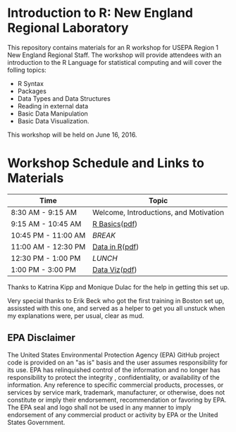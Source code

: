 # Introduction to R: New England Regional Laboratory

This repository contains materials for an R workshop for USEPA Region 1 New England Regional Staff.  The workshop will provide attendees with an introduction to the R Language for statistical computing and will cover the folling topics:

- R Syntax
- Packages
- Data Types and Data Structures
- Reading in external data
- Basic Data Manipulation
- Basic Data Visualization.

This workshop will be held on June 16, 2016.

# Workshop Schedule and Links to Materials

| Time                | Topic                                     | 
| ------------------- | ----------------------------------------- | 
| 8:30 AM - 9:15 AM   | Welcome, Introductions, and Motivation    |
| 9:15 AM - 10:45 AM  | [R Basics](lessons/01_basics.md)([pdf](https://github.com/USEPA/region1_r/raw/master/lessons/01_basics.pdf))          | 
| 10:45 PM - 11:00 AM | *BREAK*                                   |
| 11:00 AM - 12:30 PM | [Data in R](lessons/02_data.md)([pdf](https://github.com/USEPA/region1_r/raw/master/lessons/02_data.pdf))           |       
| 12:30 PM - 1:00 PM  | *LUNCH*                                   |
| 1:00 PM - 3:00 PM   | [Data Viz](lessons/03_viz.md)([pdf](https://github.com/USEPA/region1_r/raw/master/lessons/03_viz.pdf))             |

Thanks to Katrina Kipp and Monique Dulac for the help in getting this set up.

Very special thanks to Erik Beck who got the first training in Boston set up, assissted with this one, and served as a helper to get you all unstuck when my explanations were, per usual, clear as mud.

## EPA Disclaimer
The United States Environmental Protection Agency (EPA) GitHub project code is provided on an "as is" basis and the user assumes responsibility for its use. EPA has relinquished control of the information and no longer has responsibility to protect the integrity , confidentiality, or availability of the information. Any reference to specific commercial products, processes, or services by service mark, trademark, manufacturer, or otherwise, does not constitute or imply their endorsement, recommendation or favoring by EPA. The EPA seal and logo shall not be used in any manner to imply endorsement of any commercial product or activity by EPA or the United States Government.